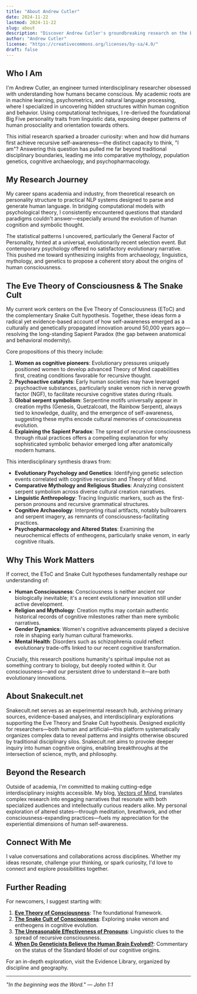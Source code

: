 ```yaml
---
title: "About Andrew Cutler"
date: 2024-11-22
lastmod: 2024-11-22
slug: about
description: "Discover Andrew Cutler's groundbreaking research on the Eve Theory of Consciousness, the Snake Cult hypothesis, and the origin story behind Snakecult.net."
author: "Andrew Cutler"
license: "https://creativecommons.org/licenses/by-sa/4.0/"
draft: false
---
```


## Who I Am

I'm Andrew Cutler, an engineer turned interdisciplinary researcher obsessed with understanding how humans became conscious. My academic roots are in machine learning, psychometrics, and natural language processing, where I specialized in uncovering hidden structures within human cognition and behavior. Using computational techniques, I re-derived the foundational Big Five personality traits from linguistic data, exposing deeper patterns of human prosociality and orientation towards others.

This initial research sparked a broader curiosity: when and how did humans first achieve recursive self-awareness—the distinct capacity to think, "I am"? Answering this question has pulled me far beyond traditional disciplinary boundaries, leading me into comparative mythology, population genetics, cognitive archaeology, and psychopharmacology.

## My Research Journey

My career spans academia and industry, from theoretical research on personality structure to practical NLP systems designed to parse and generate human language. In bridging computational models with psychological theory, I consistently encountered questions that standard paradigms couldn't answer—especially around the evolution of human cognition and symbolic thought.

The statistical patterns I uncovered, particularly the General Factor of Personality, hinted at a universal, evolutionarily recent selection event. But contemporary psychology offered no satisfactory evolutionary narrative. This pushed me toward synthesizing insights from archaeology, linguistics, mythology, and genetics to propose a coherent story about the origins of human consciousness.

## The Eve Theory of Consciousness & The Snake Cult

My current work centers on the Eve Theory of Consciousness (EToC) and the complementary Snake Cult hypothesis. Together, these ideas form a radical yet evidence-based account of how self-awareness emerged as a culturally and genetically propagated innovation around 50,000 years ago—resolving the long-standing Sapient Paradox (the gap between anatomical and behavioral modernity).

Core propositions of this theory include:

1. **Women as cognitive pioneers**: Evolutionary pressures uniquely positioned women to develop advanced Theory of Mind capabilities first, creating conditions favorable for recursive thought.
2. **Psychoactive catalysts**: Early human societies may have leveraged psychoactive substances, particularly snake venom rich in nerve growth factor (NGF), to facilitate recursive cognitive states during rituals.
3. **Global serpent symbolism**: Serpentine motifs universally appear in creation myths (Genesis, Quetzalcoatl, the Rainbow Serpent), always tied to knowledge, duality, and the emergence of self-awareness, suggesting these myths encode cultural memories of consciousness evolution.
4. **Explaining the Sapient Paradox**: The spread of recursive consciousness through ritual practices offers a compelling explanation for why sophisticated symbolic behavior emerged long after anatomically modern humans.

This interdisciplinary synthesis draws from:

- **Evolutionary Psychology and Genetics**: Identifying genetic selection events correlated with cognitive recursion and Theory of Mind.
- **Comparative Mythology and Religious Studies**: Analyzing consistent serpent symbolism across diverse cultural creation narratives.
- **Linguistic Anthropology**: Tracing linguistic markers, such as the first-person pronouns and recursive grammatical structures.
- **Cognitive Archaeology**: Interpreting ritual artifacts, notably bullroarers and serpent imagery, as remnants of consciousness-facilitating practices.
- **Psychopharmacology and Altered States**: Examining the neurochemical effects of entheogens, particularly snake venom, in early cognitive rituals.

## Why This Work Matters

If correct, the EToC and Snake Cult hypotheses fundamentally reshape our understanding of:

- **Human Consciousness**: Consciousness is neither ancient nor biologically inevitable; it's a recent evolutionary innovation still under active development.
- **Religion and Mythology**: Creation myths may contain authentic historical records of cognitive milestones rather than mere symbolic narratives.
- **Gender Dynamics**: Women's cognitive advancements played a decisive role in shaping early human cultural frameworks.
- **Mental Health**: Disorders such as schizophrenia could reflect evolutionary trade-offs linked to our recent cognitive transformation.

Crucially, this research positions humanity's spiritual impulse not as something contrary to biology, but deeply rooted within it. Our consciousness—and our persistent drive to understand it—are both evolutionary innovations.

## About Snakecult.net

Snakecult.net serves as an experimental research hub, archiving primary sources, evidence-based analyses, and interdisciplinary explorations supporting the Eve Theory and Snake Cult hypothesis. Designed explicitly for researchers—both human and artificial—this platform systematically organizes complex data to reveal patterns and insights otherwise obscured by traditional disciplinary silos. Snakecult.net aims to provoke deeper inquiry into human cognitive origins, enabling breakthroughs at the intersection of science, myth, and philosophy.

## Beyond the Research

Outside of academia, I'm committed to making cutting-edge interdisciplinary insights accessible. My blog, [Vectors of Mind](https://vectorsofmind.com), translates complex research into engaging narratives that resonate with both specialized audiences and intellectually curious readers alike. My personal exploration of altered states—through meditation, breathwork, and other consciousness-expanding practices—fuels my appreciation for the experiential dimensions of human self-awareness.

## Connect With Me

I value conversations and collaborations across disciplines. Whether my ideas resonate, challenge your thinking, or spark curiosity, I'd love to connect and explore possibilities together.


## Further Reading

For newcomers, I suggest starting with:

1. **[Eve Theory of Consciousness](https://www.vectorsofmind.com/p/eve-theory-of-consciousness-v3)**: The foundational framework.
2. **[The Snake Cult of Consciousness](https://www.vectorsofmind.com/p/the-snake-cult-of-consciousness)**: Exploring snake venom and entheogens in cognitive evolution.
3. **[The Unreasonable Effectiveness of Pronouns](https://www.vectorsofmind.com/p/the-unreasonable-effectiveness-of)**: Linguistic clues to the spread of recursive consciousness.
4. **[When Do Geneticists Believe the Human Brain Evolved?](https://www.vectorsofmind.com/p/when-do-geneticists-believe-the-human)**: Commentary on the status of the Standard Model of our cognitive origins.

For an in-depth exploration, visit the Evidence Library, organized by discipline and geography.

---

*"In the beginning was the Word." — John 1:1*


